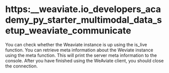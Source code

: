 # https:\_\_weaviate.io_developers_academy_py_starter_multimodal_data_setup_weaviate_communicate

You can check whether the Weaviate instance is up using the is_live function. You can retrieve meta information about the Weviate instance using the meta function. This will print the server meta information to the console. After you have finished using the WeAviate client, you should close the connection.
